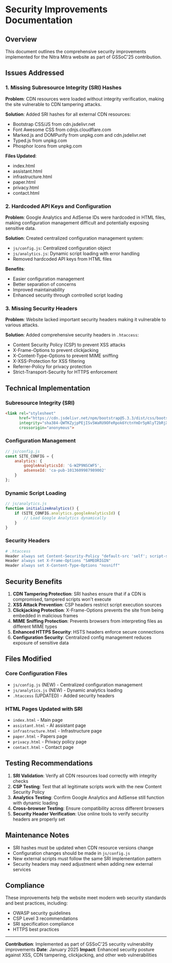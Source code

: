 # Security Improvements Documentation

## Overview
This document outlines the comprehensive security improvements implemented for the Nitra Mitra website as part of GSSoC'25 contribution.

## Issues Addressed

### 1. Missing Subresource Integrity (SRI) Hashes
**Problem**: CDN resources were loaded without integrity verification, making the site vulnerable to CDN tampering attacks.

**Solution**: Added SRI hashes for all external CDN resources:
- Bootstrap CSS/JS from cdn.jsdelivr.net
- Font Awesome CSS from cdnjs.cloudflare.com  
- Marked.js and DOMPurify from unpkg.com and cdn.jsdelivr.net
- Typed.js from unpkg.com
- Phosphor Icons from unpkg.com

**Files Updated**: 
- index.html
- assistant.html
- infrastructure.html
- paper.html
- privacy.html
- contact.html

### 2. Hardcoded API Keys and Configuration
**Problem**: Google Analytics and AdSense IDs were hardcoded in HTML files, making configuration management difficult and potentially exposing sensitive data.

**Solution**: Created centralized configuration management system:
- `js/config.js`: Centralized configuration object
- `js/analytics.js`: Dynamic script loading with error handling
- Removed hardcoded API keys from HTML files

**Benefits**:
- Easier configuration management
- Better separation of concerns
- Improved maintainability
- Enhanced security through controlled script loading

### 3. Missing Security Headers
**Problem**: Website lacked important security headers making it vulnerable to various attacks.

**Solution**: Added comprehensive security headers in `.htaccess`:
- Content Security Policy (CSP) to prevent XSS attacks
- X-Frame-Options to prevent clickjacking
- X-Content-Type-Options to prevent MIME sniffing
- X-XSS-Protection for XSS filtering
- Referrer-Policy for privacy protection
- Strict-Transport-Security for HTTPS enforcement

## Technical Implementation

### Subresource Integrity (SRI)
```html
<link rel="stylesheet" 
      href="https://cdn.jsdelivr.net/npm/bootstrap@5.3.3/dist/css/bootstrap.min.css"
      integrity="sha384-QWTKZyjpPEjISv5WaRU9OFeRpok6YctnYmDr5pNlyT2bRjXh0JMhjY6hW+ALEwIH"
      crossorigin="anonymous">
```

### Configuration Management
```javascript
// js/config.js
const SITE_CONFIG = {
    analytics: {
        googleAnalyticsId: 'G-WZP9NSCWF5',
        adsenseId: 'ca-pub-1013609987989002'
    }
};
```

### Dynamic Script Loading
```javascript
// js/analytics.js
function initializeAnalytics() {
    if (SITE_CONFIG.analytics.googleAnalyticsId) {
        // Load Google Analytics dynamically
    }
}
```

### Security Headers
```apache
# .htaccess
Header always set Content-Security-Policy "default-src 'self'; script-src 'self' 'unsafe-inline' https://cdn.jsdelivr.net..."
Header always set X-Frame-Options "SAMEORIGIN"
Header always set X-Content-Type-Options "nosniff"
```

## Security Benefits

1. **CDN Tampering Protection**: SRI hashes ensure that if a CDN is compromised, tampered scripts won't execute
2. **XSS Attack Prevention**: CSP headers restrict script execution sources
3. **Clickjacking Protection**: X-Frame-Options prevents the site from being embedded in malicious frames
4. **MIME Sniffing Protection**: Prevents browsers from interpreting files as different MIME types
5. **Enhanced HTTPS Security**: HSTS headers enforce secure connections
6. **Configuration Security**: Centralized config management reduces exposure of sensitive data

## Files Modified

### Core Configuration Files
- `js/config.js` (NEW) - Centralized configuration management
- `js/analytics.js` (NEW) - Dynamic analytics loading
- `.htaccess` (UPDATED) - Added security headers

### HTML Pages Updated with SRI
- `index.html` - Main page
- `assistant.html` - AI assistant page  
- `infrastructure.html` - Infrastructure page
- `paper.html` - Papers page
- `privacy.html` - Privacy policy page
- `contact.html` - Contact page

## Testing Recommendations

1. **SRI Validation**: Verify all CDN resources load correctly with integrity checks
2. **CSP Testing**: Test that all legitimate scripts work with the new Content Security Policy
3. **Analytics Testing**: Confirm Google Analytics and AdSense still function with dynamic loading
4. **Cross-browser Testing**: Ensure compatibility across different browsers
5. **Security Header Verification**: Use online tools to verify security headers are properly set

## Maintenance Notes

- SRI hashes must be updated when CDN resource versions change
- Configuration changes should be made in `js/config.js`
- New external scripts must follow the same SRI implementation pattern
- Security headers may need adjustment when adding new external services

## Compliance

These improvements help the website meet modern web security standards and best practices, including:
- OWASP security guidelines
- CSP Level 3 recommendations  
- SRI specification compliance
- HTTPS best practices

---

**Contribution**: Implemented as part of GSSoC'25 security vulnerability improvements
**Date**: January 2025
**Impact**: Enhanced security posture against XSS, CDN tampering, clickjacking, and other web vulnerabilities
